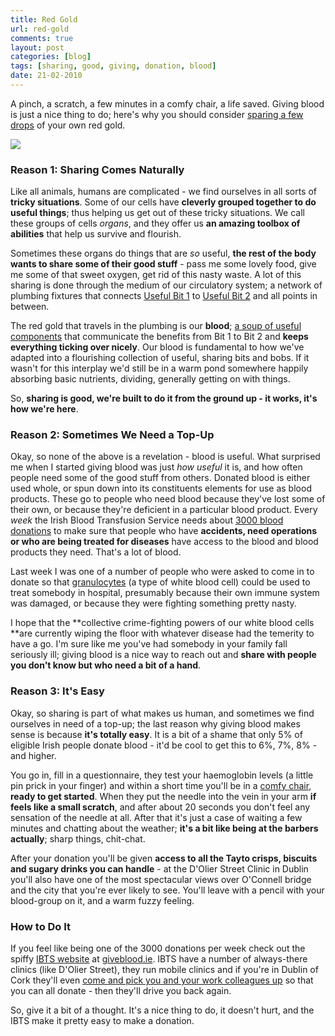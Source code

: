 ```yaml
---
title: Red Gold
url: red-gold
comments: true
layout: post
categories: [blog]
tags: [sharing, good, giving, donation, blood]
date: 21-02-2010
---
```

<p class="intro">A pinch, a scratch, a few minutes in a comfy chair, a life saved. Giving blood is just a nice thing to do; here's why you should consider <a href="http://www.giveblood.ie" title="sparing a few drops">sparing a few drops</a> of your own red gold.</p>
<a href="http://medphoto.wellcome.ac.uk/indexplus/email/171293.html" title="Image is from the Wellcome Photo Library"><img src="http://paulmay.org/images/uploads/d32f1da73b64d4f5412ea3d0029a.jpg" class="photo" /></a>

### Reason 1: Sharing Comes Naturally
Like all animals, humans are complicated - we find ourselves in all sorts of **tricky situations**. Some of our cells have **cleverly grouped together to do useful things**; thus helping us get out of these tricky situations. We call these groups of cells <i>organs</i>, and they offer us **an amazing toolbox of abilities** that help us survive and flourish. 

Sometimes these organs do things that are <i>so</i> useful, **the rest of the body wants to share some of their good stuff** - pass me some lovely food, give me some of that sweet oxygen, get rid of this nasty waste. A lot of this sharing is done through the medium of our circulatory system; a network of plumbing fixtures that connects <a href="http://en.wikipedia.org/wiki/Lungs" title="Useful Bit 1">Useful Bit 1</a> to <a href="http://en.wikipedia.org/wiki/Brain" title="Useful Bit 1">Useful Bit 2</a> and all points in between. 

The red gold that travels in the plumbing is our **blood**; <a href="http://en.wikipedia.org/wiki/Blood#Constituents_of_human_blood" title="a soup of useful components">a soup of useful components</a> that communicate the benefits from Bit 1 to Bit 2 and **keeps everything ticking over nicely**. Our blood is fundamental to how we've adapted into a flourishing collection of useful, sharing bits and bobs. If it wasn't for this interplay we'd still be in a warm pond somewhere happily absorbing basic nutrients, dividing, generally getting on with things. 

So, **sharing is good, we're built to do it from the ground up - it works, it's how we're here**.&nbsp; 

### Reason 2: Sometimes We Need a Top-Up
Okay, so none of the above is a revelation - blood is useful. What surprised me when I started giving blood was just <i>how useful </i>it is, and how often people need some of the good stuff from others. Donated blood is either used whole, or spun down into its constituents elements for use as blood products. These go to people who need blood because they've lost some of their own, or because they're deficient in a particular blood product. Every <i>week</i> the Irish Blood Transfusion Service needs about <a href="http://www.giveblood.ie/Current_Blood_Supply/" title="3000 blood donations">3000 blood donations</a> to make sure that people who have **accidents, need operations or who are being treated for diseases** have access to the blood and blood products they need. That's a lot of blood.

Last week I was one of a number of people who were asked to come in to donate so that <a href="http://en.wikipedia.org/wiki/Granulocytes" title="granulocytes">granulocytes</a> (a type of white blood cell) could be used to treat somebody in hospital, presumably because their own immune system was damaged, or because they were fighting something pretty nasty. 

I hope that the **collective crime-fighting powers of our white blood cells **are currently wiping the floor with whatever disease had the temerity to have a go. I'm sure like me you've had somebody in your family fall seriously ill; giving blood is a nice way to reach out and **share with people you don't know but who need a bit of a hand**.

### Reason 3: It's Easy
Okay, so sharing is part of what makes us human, and sometimes we find ourselves in need of a top-up; the last reason why giving blood makes sense is because **it's totally easy**. It is a bit of a shame that only 5% of eligible Irish people donate blood - it'd be cool to get this to 6%, 7%, 8% - and higher. 

You go in, fill in a questionnaire, they test your haemoglobin levels (a little pin prick in your finger) and within a short time you'll be in a <a href="http://www.flickr.com/photos/paulmmay/1267772358/" title="comfy chair">comfy chair</a>, **ready to get started**. When they put the needle into the vein in your arm **if feels like a small scratch**, and after about 20 seconds you don't feel any sensation of the needle at all. After that it's just a case of waiting a few minutes and chatting about the weather; **it's a bit like being at the barbers actually**; sharp things, chit-chat.

After your donation you'll be given **access to all the Tayto crisps, biscuits and sugary drinks you can handle** - at the D'Olier Street Clinic in Dublin you'll also have one of the most spectacular views over O'Connell bridge and the city that you're ever likely to see. You'll leave with a pencil with your blood-group on it, and a warm fuzzy feeling. 

### How to Do It
If you feel like being one of the 3000 donations per week check out the spiffy <a href="http://www.giveblood.ie/Where_to_Give_Blood/" title="IBTS website">IBTS website</a> at <a href="http://www.giveblood.ie/Where_to_Give_Blood/" title="giveblood.ie">giveblood.ie</a>. IBTS have a number of always-there clinics (like D'Olier Street), they run mobile clinics and if you're in Dublin of Cork they'll even <a href="http://www.giveblood.ie/Become_a_Donor/Other_Ways_to_Help/Work_Ferry/Work_Ferry.html" title="come and pick you and your work colleagues up">come and pick you and your work colleagues up</a> so that you can all donate - then they'll drive you back again. 

So, give it a bit of a thought. It's a nice thing to do, it doesn't hurt, and the IBTS make it pretty easy to make a donation. 


